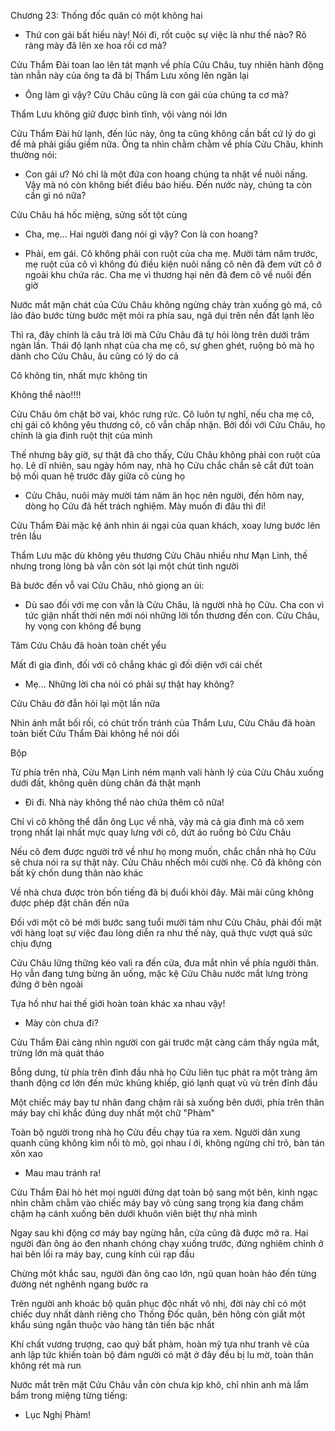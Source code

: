 




Chương 23: Thống đốc quân có một không hai

- Thứ con gái bất hiếu này! Nói đi, rốt cuộc sự việc là như thế nào? Rõ ràng mày đã lên xe hoa rồi cơ mà?

Cửu Thẩm Đài toan lao lên tát mạnh về phía Cửu Châu, tuy nhiên hành động tàn nhẫn này của ông ta đã bị Thẩm Lưu xông lên ngăn lại

- Ông làm gì vậy? Cửu Châu cũng là con gái của chúng ta cơ mà?

Thẩm Lưu không giữ được bình tĩnh, vội vàng nói lớn

Cửu Thẩm Đài hừ lạnh, đến lúc này, ông ta cũng không cần bất cứ lý do gì để mà phải giấu giếm nữa. Ông ta nhìn chằm chằm về phía Cửu Châu, khinh thường nói:

- Con gái ư? Nó chỉ là một đứa con hoang chúng ta nhặt về nuôi nấng. Vậy mà nó còn không biết điều báo hiếu. Đến nước này, chúng ta còn cần gì nó nữa?

Cửu Châu há hốc miệng, sửng sốt tột cùng

- Cha, mẹ... Hai người đang nói gì vậy? Con là con hoang?

- Phải, em gái. Cô không phải con ruột của cha mẹ. Mười tám năm trước, mẹ ruột của cô vì không đủ điều kiện nuôi nấng cô nên đã đem vứt cô ở ngoài khu chứa rác. Cha mẹ vì thương hại nên đã đem cô về nuôi đến giờ

Nước mắt mặn chát của Cửu Châu không ngừng chảy tràn xuống gò má, cô lảo đảo bước từng bước mệt mỏi ra phía sau, ngã dụi trên nền đất lạnh lẽo


Thì ra, đây chính là câu trả lời mà Cửu Châu đã tự hỏi lòng trên dưới trăm ngàn lần. Thái độ lạnh nhạt của cha mẹ cô, sự ghen ghét, ruộng bỏ mà họ dành cho Cửu Châu, âu cũng có lý do cả

Cô không tin, nhất mực không tin

Không thể nào!!!!

Cửu Châu ôm chặt bờ vai, khóc rưng rức. Cô luôn tự nghĩ, nếu cha mẹ cô, chị gái cô không yêu thương cô, cô vẫn chấp nhận. Bởi đối với Cửu Châu, họ chính là gia đình ruột thịt của mình

Thế nhưng bây giờ, sự thật đã cho thấy, Cửu Châu không phải con ruột của họ. Lẽ dĩ nhiên, sau ngày hôm nay, nhà họ Cửu chắc chắn sẽ cắt đứt toàn bộ mối quan hệ trước đây giữa cô cùng họ

- Cửu Châu, nuôi mày mười tám năm ăn học nên người, đến hôm nay, dòng họ Cửu đã hết trách nghiệm. Mày muốn đi đâu thì đi!

Cửu Thẩm Đài mặc kệ ánh nhìn ái ngại của quan khách, xoay lưng bước lên trên lầu

Thẩm Lưu mặc dù không yêu thương Cửu Châu nhiều như Mạn Linh, thế nhưng trong lòng bà vẫn còn sót lại một chút tình người

Bà bước đến vỗ vai Cửu Châu, nhỏ giọng an ủi:

- Dù sao đối với mẹ con vẫn là Cửu Châu, là người nhà họ Cửu. Cha con vì tức giận nhất thời nên mới nói những lời tổn thương đến con. Cửu Châu, hy vọng con không để bụng

Tâm Cửu Châu đã hoàn toàn chết yểu

Mất đi gia đình, đối với cô chẳng khác gì đối diện với cái chết

- Mẹ... Những lời cha nói có phải sự thật hay không?

Cửu Châu đờ đẫn hỏi lại một lần nữa


Nhìn ánh mắt bối rối, có chút trốn tránh của Thẩm Lưu, Cửu Châu đã hoàn toàn biết Cửu Thẩm Đài không hề nói dối

Bộp

Từ phía trên nhà, Cửu Mạn Linh ném mạnh vali hành lý của Cửu Châu xuống dưới đất, không quên dùng chân đá thật mạnh

- Đi đi. Nhà này không thể nào chứa thêm cô nữa!

Chỉ vì cô không thể dẫn ông Lục về nhà, vậy mà cả gia đình mà cô xem trọng nhất lại nhất mực quay lưng với cô, dứt áo ruồng bỏ Cửu Châu

Nếu cô đem được người trở về như họ mong muốn, chắc chắn nhà họ Cửu sẽ chưa nói ra sự thật này. Cửu Châu nhếch môi cười nhẹ. Cô đã không còn bất kỳ chốn dung thân nào khác

Về nhà chưa được tròn bốn tiếng đã bị đuổi khỏi đây. Mãi mãi cũng không được phép đặt chân đến nữa

Đối với một cô bé mới bước sang tuổi mười tám như Cửu Châu, phải đối mặt với hàng loạt sự việc đau lòng diễn ra như thế này, quả thực vượt quá sức chịu đựng

Cửu Châu lững thững kéo vali ra đến cửa, đưa mắt nhìn về phía người thân. Họ vẫn đang tưng bừng ăn uống, mặc kệ Cửu Châu nước mắt lưng tròng đứng ở bên ngoài

Tựa hồ như hai thế giới hoàn toàn khác xa nhau vậy!

- Mày còn chưa đi?

Cửu Thẩm Đài càng nhìn người con gái trước mặt càng cảm thấy ngứa mắt, trừng lớn mà quát tháo

Bỗng dưng, từ phía trên đỉnh đầu nhà họ Cửu liên tục phát ra một tràng âm thanh động cơ lớn đến mức khủng khiếp, gió lạnh quạt vù vù trên đỉnh đầu

Một chiếc máy bay tư nhân đang chậm rãi sà xuống bên dưới, phía trên thân máy bay chỉ khắc đúng duy nhất một chữ "Phàm"

Toàn bộ người trong nhà họ Cửu đều chạy túa ra xem. Người dân xung quanh cũng không kìm nổi tò mò, gọi nhau í ới, không ngừng chỉ trỏ, bàn tán xôn xao

- Mau mau tránh ra!

Cửu Thẩm Đài hò hét mọi người đứng dạt toàn bộ sang một bên, kinh ngạc nhìn chằm chằm vào chiếc máy bay vô cùng sang trọng kia đang chầm chậm hạ cánh xuống bên dưới khuôn viên biệt thự nhà mình

Ngay sau khi động cơ máy bay ngừng hẳn, cửa cũng đã được mở ra. Hai người đàn ông áo đen nhanh chóng chạy xuống trước, đứng nghiêm chỉnh ở hai bên lối ra máy bay, cung kính cúi rạp đầu

Chừng một khắc sau, người đàn ông cao lớn, ngũ quan hoàn hảo đến từng đường nét nghênh ngang bước ra

Trên người anh khoác bộ quân phục độc nhất vô nhị, đời này chỉ có một chiếc duy nhất dành riêng cho Thống Đốc quân, bên hông còn giắt một khẩu súng ngắn thuộc vào hàng tân tiến bậc nhất

Khí chất vương trượng, cao quý bất phàm, hoàn mỹ tựa như tranh vẽ của anh lập tức khiến toàn bộ đám người có mặt ở đây đều bị lu mờ, toàn thân không rét mà run

Nước mắt trên mặt Cửu Châu vẫn còn chưa kịp khô, chỉ nhìn anh mà lẩm bẩm trong miệng từng tiếng:

- Lục Nghị Phàm!




